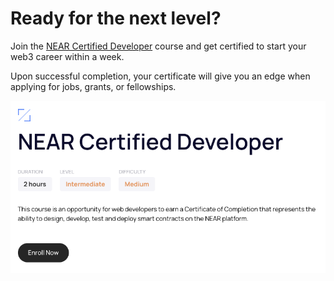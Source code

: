 # Ready for the next level?

Join the <a target="_blank" rel="noreferrer" href="https://www.near.university/courses/near-certified-developer?utm_source=NA&utm_medium=banner&utm_campaign=NANCD&utm_id=NA">NEAR Certified Developer</a> course and get certified to start your web3 career within a week.

Upon successful completion, your certificate will give you an edge when applying for jobs, grants, or fellowships.

<Spacer />

<a target="_blank" rel="noreferrer" href="https://www.near.university/courses/near-certified-developer?utm_source=NA&utm_medium=banner&utm_campaign=NANCD&utm_id=NA">
<img alt="Enroll Now in NEAR Certified Developer" src="NCD_enroll_now.png"/>
</a>
